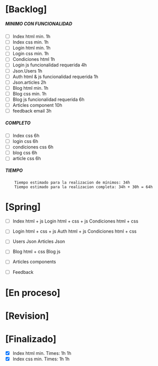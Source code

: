 # [Backlog]
##### MINIMO CON FUNCIONALIDAD

- [ ] Index html  min. 1h
- [ ] Index css min. 1h
- [ ] Login html min. 1h
- [ ] Login css min. 1h
- [ ] Condiciones html 1h
- [ ] Login js funcionalidad requerida 4h
- [ ] Json.Users 1h
- [ ] Auth html & js funcionalidad requerida 1h
- [ ] Json.articles 2h
- [ ] Blog html min. 1h
- [ ] Blog css min. 1h
- [ ] Blog js funcionalidad requerida 6h
- [ ] Articles component 10h
- [ ] feedback email 3h

##### COMPLETO

- [ ] Index css 6h
- [ ] login css 6h
- [ ] condiciones css 6h
- [ ] blog css 6h
- [ ] article css 6h

##### TIEMPO

        Tiempo estimado para la realizacion de mínimos: 34h
        Tiempo estimado para la realizacion completa: 34h + 30h = 64h

# [Spring]

- [ ]   Index html + js
        Login html + css + js
        Condiciones html + css

- [ ]   Login html + css + js
        Auth html + js
        Condiciones html + css

- [ ]   Users Json
        Articles Json

- [ ]   Blog html + css
        Blog js

- [ ]   Articles components

- [ ]   Feedback

# [En proceso]

# [Revision]

# [Finalizado]

- [x] Index html  min. Times: 1h 1h
- [x] Index css min. Times: 1h 1h